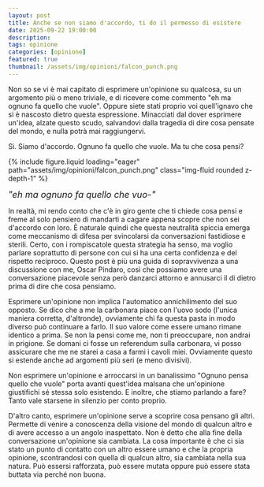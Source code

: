 ```yaml
---
layout: post
title: Anche se non siamo d'accordo, ti do il permesso di esistere
date: 2025-09-22 19:00:00
description:
tags: opinione
categories: [opinione]
featured: true
thumbnail: /assets/img/opinioni/falcon_punch.png
---
```


Non so se vi è mai capitato di esprimere un'opinione su qualcosa, su un argomento più o meno triviale, e di ricevere come commento "eh ma ognuno fa quello che vuole".
Oppure siete stati proprio voi quell'ignavo che si è nascosto dietro questa espressione.
Minacciati dal dover esprimere un'idea, alzate questo scudo, salvandovi dalla tragedia di dire cosa pensate del mondo, e nulla potrà mai raggiungervi.

Sì. Siamo d'accordo. Ognuno fa quello che vuole. Ma tu che cosa pensi?

{% include figure.liquid loading="eager" path="assets/img/opinioni/falcon_punch.png" class="img-fluid rounded z-depth-1" %}
<div class="caption" style="font-size: 18px; font-style: italic;">
    "eh ma ognuno fa quello che vuo-"
</div>

In realtà, mi rendo conto che c'è in giro gente che ti chiede cosa pensi e freme al solo pensiero di mandarti a cagare appena scopre che non sei d'accordo con loro.
È naturale quindi che questa neutralità spiccia emerga come meccanismo di difesa per svincolarsi da conversazioni fastidiose e sterili.
Certo, con i rompiscatole questa strategia ha senso, ma voglio parlare soprattutto di persone con cui si ha una certa confidenza e del rispetto reciproco.
Questo post è più una guida di sopravvivenza a una discussione con me, Oscar Pindaro, così che possiamo avere una conversazione piacevole senza però danzarci attorno e annusarci il di dietro prima di dire che cosa pensiamo.

Esprimere un'opinione non implica l'automatico annichilimento del suo opposto. Se dico che a me la carbonara piace con l'uovo sodo (l'unica maniera corretta, d'altronde), ovviamente chi fa questa pasta in modo diverso può continuare a farlo. Il suo valore come essere umano rimane identico a prima. Se non la pensi come me, non ti preoccupare, non andrai in prigione. Se domani ci fosse un referendum sulla carbonara, vi posso assicurare che me ne starei a casa a farmi i cavoli miei.
Ovviamente questo si estende anche ad argomenti più seri (e meno divisivi).

Non esprimere un'opinione e arroccarsi in un banalissimo "Ognuno pensa quello che vuole" porta avanti quest'idea malsana che un'opinione giustifichi sé stessa solo esistendo. E inoltre, che stiamo parlando a fare? Tanto vale starsene in silenzio per conto proprio.

D'altro canto, esprimere un'opinione serve a scoprire cosa pensano gli altri. Permette di venire a conoscenza della visione del mondo di qualcun altro e di avere accesso a un angolo inaspettato. Non è detto che alla fine della conversazione un'opinione sia cambiata. La cosa importante è che ci sia stato un punto di contatto con un altro essere umano e che la propria opinione, scontrandosi con quella di qualcun altro, sia cambiata nella sua natura. Può essersi rafforzata, può essere mutata oppure può essere stata buttata via perché non buona.
